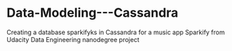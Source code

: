# Data-Modeling---Cassandra
Creating a database sparkifyks in Cassandra for a music app Sparkify from Udacity Data Engineering nanodegree project

